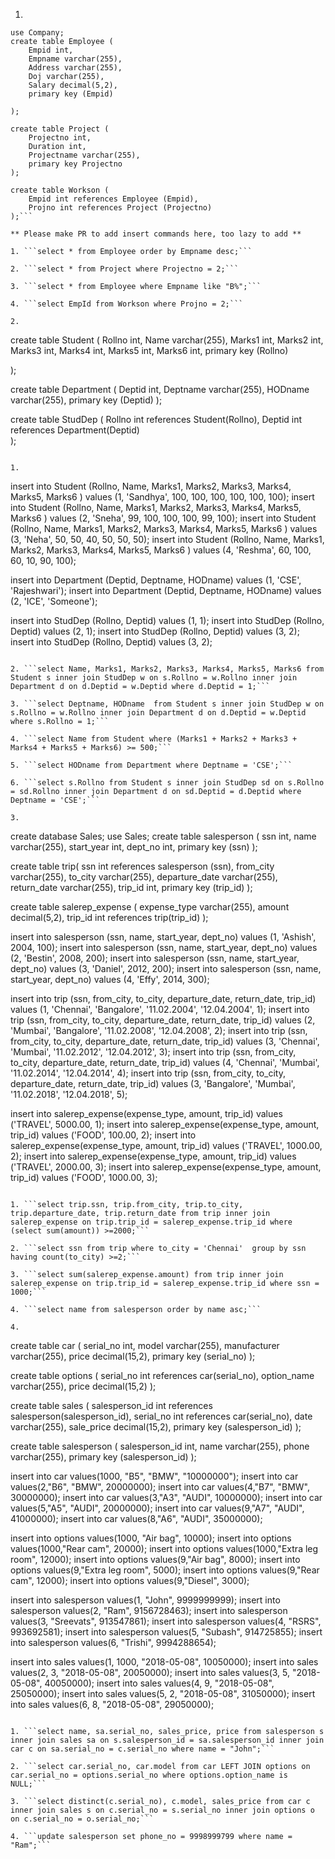 1.

```create database Company;
use Company;
create table Employee (
	Empid int,
	Empname varchar(255),
	Address varchar(255),
	Doj varchar(255),
	Salary decimal(5,2),
	primary key (Empid)

);

create table Project (
	Projectno int,
	Duration int,
	Projectname varchar(255),
	primary key Projectno
);

create table Workson (
	Empid int references Employee (Empid),
	Projno int references Project (Projectno)
);```

** Please make PR to add insert commands here, too lazy to add **

1. ```select * from Employee order by Empname desc;```

2. ```select * from Project where Projectno = 2;```

3. ```select * from Employee where Empname like "B%";```

4. ```select EmpId from Workson where Projno = 2;```

2.

```
create table Student (
	Rollno int,
	Name varchar(255),
	Marks1 int,
	Marks2 int,
	Marks3 int,
	Marks4 int,
	Marks5 int,
	Marks6 int,
	primary key (Rollno)

);

create table Department (
	Deptid int,
	Deptname varchar(255),
	HODname varchar(255),
	primary key (Deptid)
);

create table StudDep (
	Rollno int references Student(Rollno),
	Deptid int references Department(Deptid)	
);
```

1. 

```
insert into Student (Rollno, Name, Marks1, Marks2, Marks3, Marks4, Marks5, Marks6 ) values (1, 'Sandhya', 100, 100, 100, 100, 100, 100);
insert into Student (Rollno, Name, Marks1, Marks2, Marks3, Marks4, Marks5, Marks6 ) values (2, 'Sneha', 99, 100, 100, 100, 99, 100); 
insert into Student (Rollno, Name, Marks1, Marks2, Marks3, Marks4, Marks5, Marks6 ) values (3, 'Neha', 50, 50, 40, 50, 50, 50); 
insert into Student (Rollno, Name, Marks1, Marks2, Marks3, Marks4, Marks5, Marks6 ) values (4, 'Reshma', 60, 100, 60, 10, 90, 100); 

insert into Department (Deptid, Deptname, HODname) values (1, 'CSE', 'Rajeshwari');
insert into Department (Deptid, Deptname, HODname) values (2, 'ICE', 'Someone');

insert into StudDep (Rollno, Deptid) values (1, 1);
insert into StudDep (Rollno, Deptid) values (2, 1);
insert into StudDep (Rollno, Deptid) values (3, 2);
insert into StudDep (Rollno, Deptid) values (3, 2);
```

2. ```select Name, Marks1, Marks2, Marks3, Marks4, Marks5, Marks6 from Student s inner join StudDep w on s.Rollno = w.Rollno inner join Department d on d.Deptid = w.Deptid where d.Deptid = 1;```

3. ```select Deptname, HODname  from Student s inner join StudDep w on s.Rollno = w.Rollno inner join Department d on d.Deptid = w.Deptid where s.Rollno = 1;```

4. ```select Name from Student where (Marks1 + Marks2 + Marks3 + Marks4 + Marks5 + Marks6) >= 500;```

5. ```select HODname from Department where Deptname = 'CSE';```

6. ```select s.Rollno from Student s inner join StudDep sd on s.Rollno = sd.Rollno inner join Department d on sd.Deptid = d.Deptid where Deptname = 'CSE';```

3.

```
create database Sales;
use Sales;
create table salesperson (
	ssn int,
	name varchar(255),
	start_year int,
	dept_no int,
	primary key (ssn)
);

create table trip(
	ssn int references salesperson (ssn),
	from_city varchar(255),
	to_city varchar(255),
	departure_date varchar(255),
	return_date varchar(255),
	trip_id int,
	primary key (trip_id)
);

create table salerep_expense (
	expense_type varchar(255),
	amount decimal(5,2),
	trip_id int references trip(trip_id)
);

insert into salesperson (ssn, name, start_year, dept_no) values (1, 'Ashish', 2004, 100);
insert into salesperson (ssn, name, start_year, dept_no) values (2, 'Bestin', 2008, 200);
insert into salesperson (ssn, name, start_year, dept_no) values (3, 'Daniel', 2012, 200);
insert into salesperson (ssn, name, start_year, dept_no) values (4, 'Effy', 2014, 300);

insert into trip (ssn, from_city, to_city, departure_date, return_date, trip_id) values (1, 'Chennai', 'Bangalore', '11.02.2004', '12.04.2004', 1);
insert into trip (ssn, from_city, to_city, departure_date, return_date, trip_id) values (2, 'Mumbai', 'Bangalore', '11.02.2008', '12.04.2008', 2);
insert into trip (ssn, from_city, to_city, departure_date, return_date, trip_id) values (3, 'Chennai', 'Mumbai', '11.02.2012', '12.04.2012', 3);
insert into trip (ssn, from_city, to_city, departure_date, return_date, trip_id) values (4, 'Chennai', 'Mumbai', '11.02.2014', '12.04.2014', 4);
insert into trip (ssn, from_city, to_city, departure_date, return_date, trip_id) values (3, 'Bangalore', 'Mumbai', '11.02.2018', '12.04.2018', 5);

insert into salerep_expense(expense_type, amount, trip_id) values ('TRAVEL', 5000.00, 1);
insert into salerep_expense(expense_type, amount, trip_id) values ('FOOD', 100.00, 2);
insert into salerep_expense(expense_type, amount, trip_id) values ('TRAVEL', 1000.00, 2);
insert into salerep_expense(expense_type, amount, trip_id) values ('TRAVEL', 2000.00, 3);
insert into salerep_expense(expense_type, amount, trip_id) values ('FOOD', 1000.00, 3);
```

1. ```select trip.ssn, trip.from_city, trip.to_city, trip.departure_date, trip.return_date from trip inner join salerep_expense on trip.trip_id = salerep_expense.trip_id where (select sum(amount)) >=2000;```

2. ```select ssn from trip where to_city = 'Chennai'  group by ssn having count(to_city) >=2;```

3. ```select sum(salerep_expense.amount) from trip inner join salerep_expense on trip.trip_id = salerep_expense.trip_id where ssn = 1000;```

4. ```select name from salesperson order by name asc;```

4.

```
create table car (
	serial_no int,
	model varchar(255),
	manufacturer varchar(255),
	price decimal(15,2),
	primary key (serial_no)
);

create table options (
	serial_no int references car(serial_no),
	option_name varchar(255),
	price decimal(15,2)
);

create table sales (
	salesperson_id int references salesperson(salesperson_id),
	serial_no int references car(serial_no),
	date varchar(255),
	sale_price decimal(15,2),
	primary key (salesperson_id)
);

create table salesperson (
	salesperson_id int,
	name varchar(255),
	phone varchar(255),
	primary key (salesperson_id)
);

insert into car values(1000, "B5", "BMW", "10000000");
insert into car values(2,"B6", "BMW", 20000000);
insert into car values(4,"B7", "BMW", 30000000);
insert into car values(3,"A3", "AUDI", 10000000);
insert into car values(5,"A5", "AUDI", 20000000);
insert into car values(9,"A7", "AUDI", 41000000);
insert into car values(8,"A6", "AUDI", 35000000);

insert into  options values(1000, "Air bag", 10000);
insert into  options values(1000,"Rear cam", 20000);
insert into  options values(1000,"Extra leg room", 12000);
insert into  options values(9,"Air bag", 8000);
insert into  options values(9,"Extra leg room", 5000);
insert into  options values(9,"Rear cam", 12000);
insert into  options values(9,"Diesel", 3000);


insert into salesperson values(1, "John", 9999999999);
insert into salesperson values(2, "Ram", 9156728463);
insert into salesperson values(3, "Sreevats", 913547861);
insert into salesperson values(4, "RSRS", 993692581);
insert into salesperson values(5, "Subash", 914725855);
insert into salesperson values(6, "Trishi", 9994288654);

insert into sales values(1, 1000, "2018-05-08", 10050000);
insert into sales values(2, 3, "2018-05-08", 20050000);
insert into sales values(3, 5, "2018-05-08", 40050000);
insert into sales values(4, 9, "2018-05-08", 25050000);
insert into sales values(5, 2, "2018-05-08", 31050000);
insert into sales values(6, 8, "2018-05-08", 29050000);
```

1. ```select name, sa.serial_no, sales_price, price from salesperson s inner join sales sa on s.salesperson_id = sa.salesperson_id inner join car c on sa.serial_no = c.serial_no where name = "John";```

2. ```select car.serial_no, car.model from car LEFT JOIN options on car.serial_no = options.serial_no where options.option_name is NULL;```

3. ```select distinct(c.serial_no), c.model, sales_price from car c inner join sales s on c.serial_no = s.serial_no inner join options o on c.serial_no = o.serial_no;```

4. ```update salesperson set phone_no = 9998999799 where name = "Ram";```
